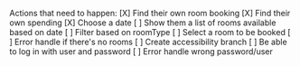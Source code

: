 Actions that need to happen:
[X] Find their own room booking
[X] Find their own spending
[X] Choose a date
[ ] Show them a list of rooms available based on date
[ ] Filter based on roomType
[ ] Select a room to be booked
[ ] Error handle if there's no rooms
[ ] Create accessibility branch
[ ] Be able to log in with user and password
[ ] Error handle wrong password/user